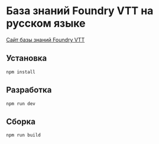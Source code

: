 # База знаний Foundry VTT на русском языке

[Сайт базы знаний Foundry VTT](https://foundry-ru.netlify.app/)

## Установка

`npm install`

## Разработка

`npm run dev`

## Сборка

`npm run build`